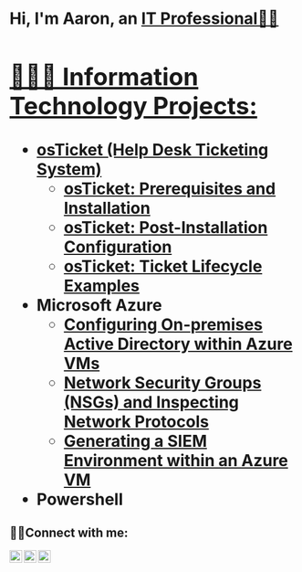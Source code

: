 <h1>Hi, I'm Aaron, an <a href="https://linkedin.com/in/aaronrucker990">IT Professional👋🏾

<h2>👨🏾‍💻 Information Technology Projects:</h2>

- <b>osTicket (Help Desk Ticketing System)</b>
  - [osTicket: Prerequisites and Installation](https://github.com/aaronrucker990/osTicket-Prereqs)
  - [osTicket: Post-Installation Configuration](https://github.com/aaronrucker990/post-install-config)
  - [osTicket: Ticket Lifecycle Examples](https://github.com/aaronrucker990/ticket-lifecycle)
- <b>Microsoft Azure</b>
  - [Configuring On-premises Active Directory within Azure VMs](https://github.com/aaronrucker990/configure-ad)
  - [Network Security Groups (NSGs) and Inspecting Network Protocols](https://github.com/aaronrucker990/azure-network-protocols)
  - [Generating a SIEM Environment within an Azure VM](https://github.com/aaronrucker990/azure-network-protocols)
- <b>Powershell</b>
<h2>🤳🏾Connect with me:</h2>

[<img align="left" alt="Josh | Youtube" width="22px" src="https://cdn.jsdelivr.net/npm/simple-icons@v3/icons/youtube.svg" />][youtube]
[<img align="left" alt="Josh | LinkedIn" width="22px" src="https://cdn.jsdelivr.net/npm/simple-icons@v3/icons/linkedin.svg" />][linkedin]
[<img align="left" alt="Josh | Instagram" width="22px" src="https://cdn.jsdelivr.net/npm/simple-icons@v3/icons/instagram.svg" />][instagram]

[youtube]: https://youtube.com/channel/UCKRh1iTIsGM_RcEoTChSsUA
[instagram]: https://www.instagram.com/techissuccsess
[linkedin]: https://linkedin.com/in/aaronrucker990
